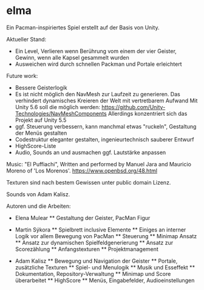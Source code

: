 # elma

Ein Pacman-inspiriertes Spiel erstellt auf der Basis von Unity.

Aktueller Stand:
* Ein Level, Verlieren wenn Berührung vom einem der vier Geister, Gewinn, wenn alle Kapsel gesammelt wurden
* Ausweichen wird durch schnellen Packman und Portale erleichtert

Future work:
* Bessere Geisterlogik
* Es ist nicht möglich den NavMesh zur Laufzeit zu generieren.
Das verhindert dynamisches Kreieren der Welt mit vertretbarem Aufwand
Mit Unity 5.6 soll die möglich werden: https://github.com/Unity-Technologies/NavMeshComponents
Allerdings konzentriert sich das Projekt auf Unity 5.5
* ggf. Steuerung verbessern, kann manchmal etwas "ruckeln", Gestaltung der Menüs gestalten
* Codestruktur eleganter gestalten, ingenieurtechnisch sauberer Entwurf
* HighScore-Liste
* Audio, Sounds an und ausmachen ggf. Lautstärke anpassen

Music:
"El Puffiachi", Written and performed by Manuel Jara and Mauricio Moreno of 'Los Morenos'.
https://www.openbsd.org/48.html

Texturen sind nach bestem Gewissen unter public domain Lizenz.

Sounds von Adam Kalisz.

Autoren und die Arbeiten:
* Elena Mulear
** Gestaltung der Geister, PacMan Figur

* Martin Sýkora
** Spielbrett inclusive Elemente
** Einiges an interner Logik vor allem Bewegung von PacMan
** Steuerung
** Minimap Ansatz
** Ansatz zur dynamischen Spielfeldgenerierung
** Ansatz zur Scorezählung
** Anfangstexturen
** Projektmanagement

* Adam Kalisz
** Bewegung und Navigation der Geister
** Portale, zusätzliche Texturen
** Spiel- und Menulogik
** Musik und Esseffekt
** Dokumentation, Repository-Verwaltung
** Minimap und Score überarbeitet
** HighScore
** Menüs, Eingabefelder, Audioeinstellungen